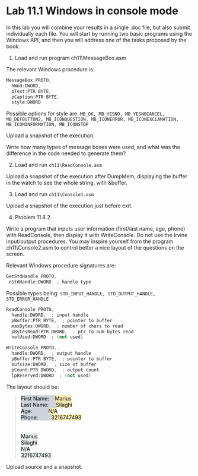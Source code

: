 # Lab 11.1 Windows in console mode

In this lab you will combine your results in a single .doc file, but also submit individually each file. You will start by running two basic programs using the Windows API, and then you will address one of the tasks proposed by the book.



1. Load and run program ch11\MessageBox.asm

The relevant Windows procedure is:

```as
MessageBox PROTO,
  hWnd:DWORD,
  pText:PTR BYTE,
  pCaption:PTR BYTE,
  style:DWORD
```

Possible options for style are:
`MB_OK, MB_YESNO, MB_YESNOCANCEL, MB_DEFBUTTON2, MB_ICONQUESTION, MB_ICONERROR, MB_ICONEXCLAMATION, MB_ICONINFORMATION, MB_ICONSTOP`

Upload a snapshot of the execution.

Write how many types of message boxes were used, and what was the difference in the code needed to generate them?

2. Load and run `ch11\ReadConsole.asm`

Upload a snapshot of the execution after DumpMem, displaying the buffer in the watch to see the whole string, with &buffer.

3. Load and run `ch11\Console1.asm`

Upload a snapshot of the execution just before exit.

4.  Problem 11.8   2.

Write a program that inputs user information (first/last name, age, phone) with ReadConsole, then display it with WriteConsole. Do not use the Irvine input/output procedures. You may inspire yourself from the program ch11\Console2.asm to control better a nice layout of the questions on the screen.

Relevant Windows procedure signatures are:

```as
GetStdHandle PROTO,
 nStdHandle:DWORD  ; handle type
```

Possible types being: `STD_INPUT_HANDLE, STD_OUTPUT_HANDLE, STD_ERROR_HANDLE`
```as
ReadConsole PROTO,
  handle:DWORD,  ; input handle
  pBuffer:PTR BYTE,  ; pointer to buffer
  maxBytes:DWORD,  ; number of chars to read
  pBytesRead:PTR DWORD,  ; ptr to num bytes read
  notUsed:DWORD  ; (not used)
```

```as
WriteConsole PROTO,
  handle:DWORD,  ; output handle
  pBuffer:PTR BYTE,  ; pointer to buffer
  bufsize:DWORD,  ; size of buffer
  pCount:PTR DWORD,  ; output count
  lpReserved:DWORD  ; (not used)
  ```

The layout should be:
><span style="color: #000000; background-color: #ced4d9;">First Name:&nbsp; &nbsp; <span style="background-color: #fbeeb8;">Marius     </span></span><br><span style="color: #000000; background-color: #ced4d9;">Last Name:&nbsp; &nbsp; &nbsp;<span style="background-color: #fbeeb8;">Silaghi    </span></span><br><span style="color: #000000; background-color: #ced4d9;">Age:&nbsp; &nbsp; &nbsp; &nbsp; &nbsp; &nbsp;<span style="background-color: #fbeeb8;">N/A        </span></span><br><span style="color: #000000; background-color: #ced4d9;">Phone:&nbsp; &nbsp; &nbsp; &nbsp; &nbsp;<span style="background-color: #fbeeb8;">3216747493 </span></span></br></br></br><span style="color: #000000; background-color: #ecf0f1;">Marius     </span><br><span style="color: #000000; background-color: #ecf0f1;">Silaghi    </span><br><span style="color: #000000; background-color: #ecf0f1;">N/A        </span><br><span style="color: #000000; background-color: #ecf0f1;">3216747493 </span>

Upload source and a snapshot.
